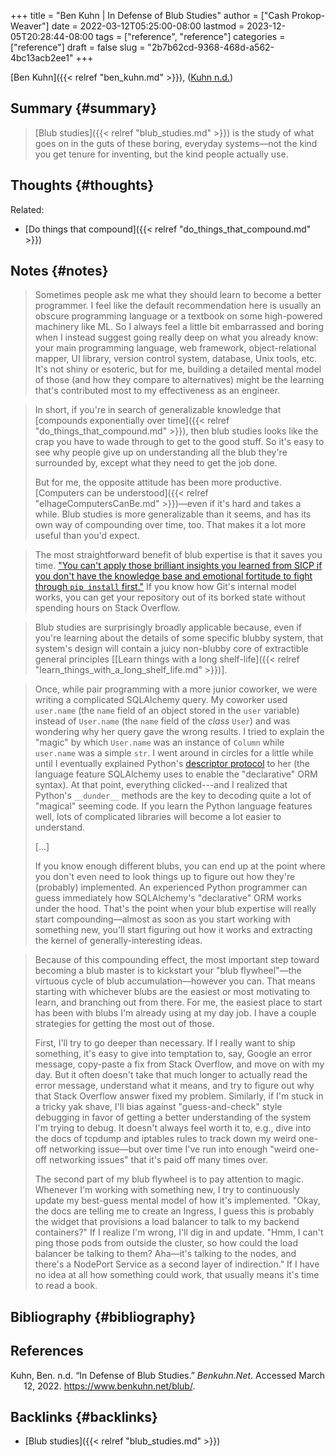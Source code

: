 +++
title = "Ben Kuhn | In Defense of Blub Studies"
author = ["Cash Prokop-Weaver"]
date = 2022-03-12T05:25:00-08:00
lastmod = 2023-12-05T20:28:44-08:00
tags = ["reference", "reference"]
categories = ["reference"]
draft = false
slug = "2b7b62cd-9368-468d-a562-4bc13acb2ee1"
+++

[Ben Kuhn]({{< relref "ben_kuhn.md" >}}), (<a href="#citeproc_bib_item_1">Kuhn n.d.</a>)


## Summary {#summary}

> [Blub studies]({{< relref "blub_studies.md" >}}) is the study of what goes on in the guts of these boring, everyday systems—not the kind you get tenure for inventing, but the kind people actually use.


## Thoughts {#thoughts}

Related:

-   [Do things that compound]({{< relref "do_things_that_compound.md" >}})


## Notes {#notes}

> Sometimes people ask me what they should learn to become a better programmer. I feel like the default recommendation here is usually an obscure programming language or a textbook on some high-powered machinery like ML. So I always feel a little bit embarrassed and boring when I instead suggest going really deep on what you already know: your main programming language, web framework, object-relational mapper, UI library, version control system, database, Unix tools, etc. It's not shiny or esoteric, but for me, building a detailed mental model of those (and how they compare to alternatives) might be the learning that's contributed most to my effectiveness as an engineer.

<!--quoteend-->

> In short, if you're in search of generalizable knowledge that [compounds exponentially over time]({{< relref "do_things_that_compound.md" >}}), then blub studies looks like the crap you have to wade through to get to the good stuff. So it's easy to see why people give up on understanding all the blub they're surrounded by, except what they need to get the job done.
>
> But for me, the opposite attitude has been more productive. [Computers can be understood]({{< relref "elhageComputersCanBe.md" >}})—even if it's hard and takes a while. Blub studies is more generalizable than it seems, and has its own way of compounding over time, too. That makes it a lot more useful than you'd expect.

<!--quoteend-->

> The most straightforward benefit of blub expertise is that it saves you time. ["You can't apply those brilliant insights you learned from SICP if you don't have the knowledge base and emotional fortitude to fight through `pip install` first."](https://twitter.com/geoffreylitt/status/1305214228991750144) If you know how Git's internal model works, you can get your repository out of its borked state without spending hours on Stack Overflow.

<!--quoteend-->

> Blub studies are surprisingly broadly applicable because, even if you're learning about the details of some specific blubby system, that system's design will contain a juicy non-blubby core of extractible general principles [[Learn things with a long shelf-life]({{< relref "learn_things_with_a_long_shelf_life.md" >}})].

<!--quoteend-->

> Once, while pair programming with a more junior coworker, we were writing a complicated SQLAlchemy query. My coworker used `user.name` (the `name` field of an object stored in the `user` variable) instead of `User.name` (the `name` field of the _class_ `User`) and was wondering why her query gave the wrong results. I tried to explain the "magic" by which `User.name` was an instance of `Column` while `user.name` was a simple `str`. I went around in circles for a little while until I eventually explained Python's [descriptor protocol](https://docs.python.org/3/howto/descriptor.html) to her (the language feature SQLAlchemy uses to enable the "declarative" ORM syntax). At that point, everything clicked---and I realized that Python's `__dunder__` methods are the key to decoding quite a lot of "magical" seeming code. If you learn the Python language features well, lots of complicated libraries will become a lot easier to understand.
>
> [...]
>
> If you know enough different blubs, you can end up at the point where you don't even need to look things up to figure out how they're (probably) implemented. An experienced Python programmer can guess immediately how SQLAlchemy's "declarative" ORM works under the hood. That's the point when your blub expertise will really start compounding—almost as soon as you start working with something new, you'll start figuring out how it works and extracting the kernel of generally-interesting ideas.

<!--quoteend-->

> Because of this compounding effect, the most important step toward becoming a blub master is to kickstart your "blub flywheel"—the virtuous cycle of blub accumulation—however you can. That means starting with whichever blubs are the easiest or most motivating to learn, and branching out from there. For me, the easiest place to start has been with blubs I'm already using at my day job. I have a couple strategies for getting the most out of those.
>
> First, I'll try to go deeper than necessary. If I really want to ship something, it's easy to give into temptation to, say, Google an error message, copy-paste a fix from Stack Overflow, and move on with my day. But it often doesn't take that much longer to actually read the error message, understand what it means, and try to figure out why that Stack Overflow answer fixed my problem. Similarly, if I'm stuck in a tricky yak shave, I'll bias against "guess-and-check" style debugging in favor of getting a better understanding of the system I'm trying to debug. It doesn't always feel worth it to, e.g., dive into the docs of tcpdump and iptables rules to track down my weird one-off networking issue—but over time I've run into enough "weird one-off networking issues" that it's paid off many times over.
>
> The second part of my blub flywheel is to pay attention to magic. Whenever I'm working with something new, I try to continuously update my best-guess mental model of how it's implemented. "Okay, the docs are telling me to create an Ingress, I guess this is probably the widget that provisions a load balancer to talk to my backend containers?" If I realize I'm wrong, I'll dig in and update. "Hmm, I can't ping those pods from outside the cluster, so how could the load balancer be talking to them? Aha—it's talking to the nodes, and there's a NodePort Service as a second layer of indirection." If I have no idea at all how something could work, that usually means it's time to read a book.


## Bibliography {#bibliography}

## References

<style>.csl-entry{text-indent: -1.5em; margin-left: 1.5em;}</style><div class="csl-bib-body">
  <div class="csl-entry"><a id="citeproc_bib_item_1"></a>Kuhn, Ben. n.d. “In Defense of Blub Studies.” <i>Benkuhn.Net</i>. Accessed March 12, 2022. <a href="https://www.benkuhn.net/blub/">https://www.benkuhn.net/blub/</a>.</div>
</div>


## Backlinks {#backlinks}

-   [Blub studies]({{< relref "blub_studies.md" >}})
